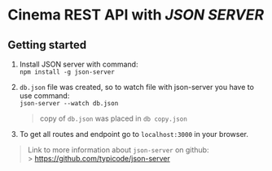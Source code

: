 # Cinema REST API with **_JSON SERVER_**

## **Getting started**

1. Install JSON server with command: <br/>
   `npm install -g json-server`

2. `db.json` file was created, so to watch file with json-server you have to use command: <br/>
   `json-server --watch db.json`

   > copy of `db.json` was placed in `db copy.json`

3. To get all routes and endpoint go to `localhost:3000` in your browser.

> Link to more information about `json-server` on github: <br/> > <a> https://github.com/typicode/json-server </a>
